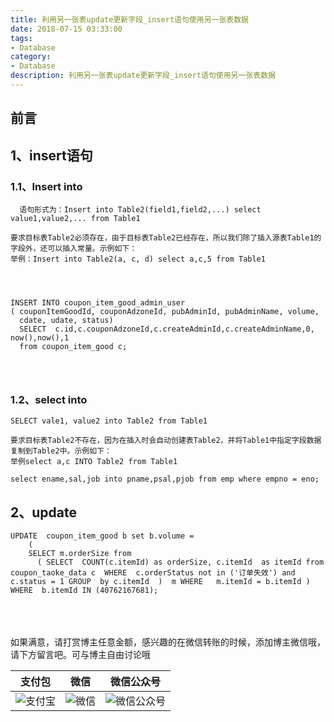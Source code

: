```yaml
---
title: 利用另一张表update更新字段_insert语句使用另一张表数据
date: 2018-07-15 03:33:00
tags: 
- Database
category: 
- Database
description: 利用另一张表update更新字段_insert语句使用另一张表数据
---
```

<!-- image url 
https://raw.githubusercontent.com/HealerJean123/HealerJean123.github.io/master/blogImages
　　首行缩进
<font color="red">  </font>
-->

## 前言

## 1、insert语句

### 1.1、Insert into
```
  语句形式为：Insert into Table2(field1,field2,...) select value1,value2,... from Table1
  
要求目标表Table2必须存在，由于目标表Table2已经存在，所以我们除了插入源表Table1的字段外，还可以插入常量。示例如下：
举例：Insert into Table2(a, c, d) select a,c,5 from Table1




INSERT INTO coupon_item_good_admin_user
( couponItemGoodId, couponAdzoneId, pubAdminId, pubAdminName, volume,
  cdate, udate, status)
  SELECT  c.id,c.couponAdzoneId,c.createAdminId,c.createAdminName,0, now(),now(),1
  from coupon_item_good c;




```

### 1.2、select into

```
SELECT vale1, value2 into Table2 from Table1

要求目标表Table2不存在，因为在插入时会自动创建表Table2，并将Table1中指定字段数据复制到Table2中。示例如下：
举例select a,c INTO Table2 from Table1

select ename,sal,job into pname,psal,pjob from emp where empno = eno;

```


## 2、update

```
UPDATE  coupon_item_good b set b.volume =
	(
	SELECT m.orderSize from
	  ( SELECT  COUNT(c.itemId) as orderSize, c.itemId  as itemId from coupon_taoke_data c  WHERE  c.orderStatus not in ('订单失效') and c.status = 1 GROUP  by c.itemId  )  m WHERE   m.itemId = b.itemId )  
WHERE  b.itemId IN (40762167681);  

```


<br/><br/><br/>
如果满意，请打赏博主任意金额，感兴趣的在微信转账的时候，添加博主微信哦， 请下方留言吧。可与博主自由讨论哦

|支付包 | 微信|微信公众号|
|:-------:|:-------:|:------:|
|![支付宝](https://raw.githubusercontent.com/HealerJean123/HealerJean123.github.io/master/assets/img/tctip/alpay.jpg) | ![微信](https://raw.githubusercontent.com/HealerJean123/HealerJean123.github.io/master/assets/img/tctip/weixin.jpg)|![微信公众号](https://raw.githubusercontent.com/HealerJean123/HealerJean123.github.io/master/assets/img/my/qrcode_for_gh_a23c07a2da9e_258.jpg)|




<!-- Gitalk 评论 start  -->

<link rel="stylesheet" href="https://unpkg.com/gitalk/dist/gitalk.css">
<script src="https://unpkg.com/gitalk@latest/dist/gitalk.min.js"></script> 
<div id="gitalk-container"></div>    
 <script type="text/javascript">
    var gitalk = new Gitalk({
		clientID: `1d164cd85549874d0e3a`,
		clientSecret: `527c3d223d1e6608953e835b547061037d140355`,
		repo: `HealerJean123.github.io`,
		owner: 'HealerJean123',
		admin: ['HealerJean123'],
		id: 'AAAAAAAAAAAAAA',
    });
    gitalk.render('gitalk-container');
</script> 

<!-- Gitalk end -->

